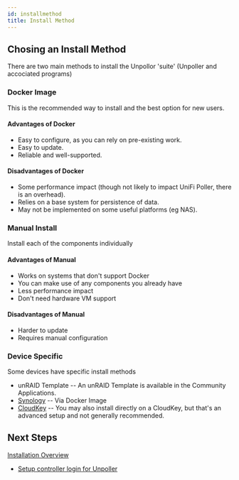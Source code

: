 ```yaml
---
id: installmethod
title: Install Method
---
```


## Chosing an Install Method

There are two main methods to install the Unpollor 'suite' (Unpoller and accociated programs)

### Docker Image
This is the recommended way to install and the best option for new users.

#### Advantages of Docker

- Easy to configure, as you can rely on pre-existing work.
- Easy to update.
- Reliable and well-supported.

#### Disadvantages of Docker

- Some performance impact (though not likely to impact UniFi Poller, there is an overhead).
- Relies on a base system for persistence of data.
- May not be implemented on some useful platforms (eg NAS).

### Manual Install
Install each of the components individually

#### Advantages of Manual

- Works on systems that don't support Docker
- You can make use of any components you already have
- Less performance impact
- Don't need hardware VM support

#### Disadvantages of Manual

- Harder to update
- Requires manual configuration

### Device Specific
Some devices have specific install methods

- unRAID Template -- An unRAID Template is available in the Community Applications.
- [Synology](Synology) -- Via Docker Image
- [CloudKey](cloudkey) -- You may also install directly on a CloudKey, but that's an advanced setup and not generally recommended.

## Next Steps
[Installation Overview](overview)

- [Setup controller login for Unpoller](controllerlogin)
